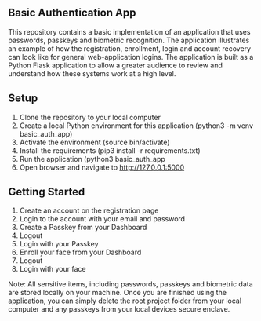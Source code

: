 ## Basic Authentication App

This repository contains a basic implementation of an application that uses passwords, passkeys and biometric recognition. The application illustrates an example of how the registration, enrollment, login and account recovery can look like for general web-application logins. The application is built as a Python Flask application to allow a greater audience to review and understand how these systems work at a high level. 

## Setup

1. Clone the repository to your local computer
2. Create a local Python environment for this application (python3 -m venv basic_auth_app)
3. Activate the environment (source bin/activate)
4. Install the requirements (pip3 install -r requirements.txt)
5. Run the application (python3 basic_auth_app
6. Open browser and navigate to http://127.0.0.1:5000

## Getting Started

1. Create an account on the registration page
2. Login to the account with your email and password
3. Create a Passkey from your Dashboard
4. Logout
5. Login with your Passkey
6. Enroll your face from your Dashboard
7. Logout
8. Login with your face

Note: All sensitive items, including passwords, passkeys and biometric data are stored locally on your machine. Once you are finished using the application, you can simply delete the root project folder from your local computer and any passkeys from your local devices secure enclave. 
